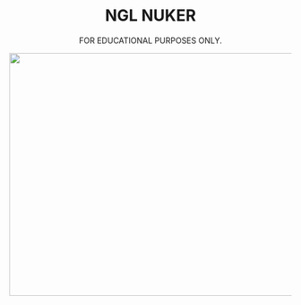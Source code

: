 <h1 align="center">NGL NUKER</h1>

<p align="center">FOR EDUCATIONAL PURPOSES ONLY.</p>


<p align="center"><img src="https://i.ibb.co/JmQkVM7/Screenshot-From-2025-01-22-18-44-58.png" width="1078" height="433" alt="POWER"></p>

